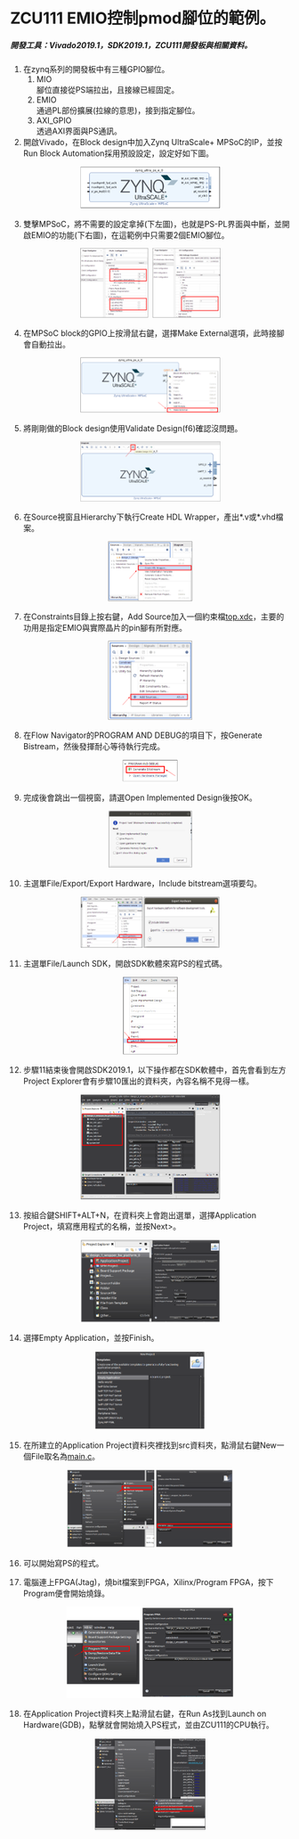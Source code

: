 # ZCU111 EMIO控制pmod腳位的範例。
##### 開發工具：Vivado2019.1，SDK2019.1，ZCU111開發板與相關資料。
1. 在zynq系列的開發板中有三種GPIO腳位。
    1. MIO   
      腳位直接從PS端拉出，且接線已經固定。
    2. EMIO     
      通過PL部份擴展(拉線的意思)，接到指定腳位。
    3. AXI_GPIO    
      透過AXI界面與PS通訊。
2. 開啟Vivado，在Block design中加入Zynq UltraScale+ MPSoC的IP，並按Run Block Automation採用預設設定，設定好如下圖。
<p align=center><img src="https://github.com/weirenxue/zcu111-EMIO/blob/master/pic/MPSoC_With_Preset.png"  title="MPSoC with Preset" width="50%"></p>

3. 雙擊MPSoC，將不需要的設定拿掉(下左圖)，也就是PS-PL界面與中斷，並開啟EMIO的功能(下右圖)，在這範例中只需要2個EMIO腳位。
<p align=center><img src="https://github.com/weirenxue/zcu111-EMIO/blob/master/pic/MPSoC_Setting.png"  title="MPSoC setting" width="50%"></p>   

4. 在MPSoC block的GPIO上按滑鼠右鍵，選擇Make External選項，此時接腳會自動拉出。
<p align=center><img src="https://github.com/weirenxue/zcu111-EMIO/blob/master/pic/Make_External.png"  title="MPSoC gpio make external" width="50%"></p>

5. 將剛剛做的Block design使用Validate Design(f6)確認沒問題。
<p align=center><img src="https://github.com/weirenxue/zcu111-EMIO/blob/master/pic/Validate_Design.png"  title="Validate Design" width="50%"></p>

6. 在Source視窗且Hierarchy下執行Create HDL Wrapper，產出*.v或*.vhd檔案。
<p align=center><img src="https://github.com/weirenxue/zcu111-EMIO/blob/master/pic/Create_HDL_Wrapper.png" title="Create HDL Wrapper" width="30%"></p>

7. 在Constraints目錄上按右鍵，Add Source加入一個約束檔[top.xdc][]，主要的功用是指定EMIO與實際晶片的pin腳有所對應。
<p align=center><img src="https://github.com/weirenxue/zcu111-EMIO/blob/master/pic/Add_Constraints.png" title="Add constraints file" width="30%"></p>

8. 在Flow Navigator的PROGRAM AND DEBUG的項目下，按Generate Bistream，然後發揮耐心等待執行完成。
<p align=center><img src="https://github.com/weirenxue/zcu111-EMIO/blob/master/pic/Generate_Bitstream.png" title="Add constraints file" width="20%"></p>

9. 完成後會跳出一個視窗，請選Open Implemented Design後按OK。
<p align=center><img src="https://github.com/weirenxue/zcu111-EMIO/blob/master/pic/Open_Implemented_Design.png"  title="Open implemented design" width="30%"></p>

10. 主選單File/Export/Export Hardware，Include bitstream選項要勾。
<p align=center><img src="https://github.com/weirenxue/zcu111-EMIO/blob/master/pic/Export_Hardware.png"  title="Export hardware, include bitstream" width="50%"></p>

11. 主選單File/Launch SDK，開啟SDK軟體來寫PS的程式碼。
<p align=center><img src="https://github.com/weirenxue/zcu111-EMIO/blob/master/pic/Launch_SDK.png" title="Launch SDK" width="20%"></p>

12. 步驟11結束後會開啟SDK2019.1，以下操作都在SDK軟體中，首先會看到左方Project Explorer會有步驟10匯出的資料夾，內容名稱不見得一樣。
<p align=center><img src="https://github.com/weirenxue/zcu111-EMIO/blob/master/pic/SDK_Main_Page.png" title="SDK Main Page" width="50%"></p>

13. 按組合鍵SHIFT+ALT+N，在資料夾上會跑出選單，選擇Application Project，填寫應用程式的名稱，並按Next>。
<p align=center><img src="https://github.com/weirenxue/zcu111-EMIO/blob/master/pic/Applications_Project_Setting.png" title="Applications Project Setting Page" width="50%"></p>

14. 選擇Empty Application，並按Finish。
<p align=center><img src="https://github.com/weirenxue/zcu111-EMIO/blob/master/pic/Empty_Applications.png" title="Empty Application" width="40%"></p>

15. 在所建立的Application Project資料夾裡找到src資料夾，點滑鼠右鍵New一個File取名為[main.c][]。
<p align=center><img src="https://github.com/weirenxue/zcu111-EMIO/blob/master/pic/Create_C_File.png" title="Create C File" width="60%"></p>

16. 可以開始寫PS的程式。

17. 電腦連上FPGA(Jtag)，燒bit檔案到FPGA，Xilinx/Program FPGA，按下Program便會開始燒錄。
<p align=center><img src="https://github.com/weirenxue/zcu111-EMIO/blob/master/pic/Program_FPGA.png" title="Program FPGA" width="60%"></p>

18. 在Application Project資料夾上點滑鼠右鍵，在Run As找到Launch on Hardware(GDB)，點擊就會開始燒入PS程式，並由ZCU111的CPU執行。
<p align=center><img src="https://github.com/weirenxue/zcu111-EMIO/blob/master/pic/Hardware_GDB.png" title="Launch on Hardware(GDB)" width="40%"></p>

  [top.xdc]:https://github.com/weirenxue/zcu111-EMIO/blob/master/code/top.xdc "/code/top.xdc"
  [main.c]:https://github.com/weirenxue/zcu111-EMIO/blob/master/code/main.c "/code/main.c"
